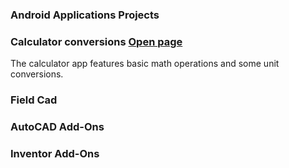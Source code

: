 ### **Android Applications Projects**
  ### **Calculator conversions**  [Open page](https://michelvilleneuve.github.io/CalcConv/)
  The calculator app features basic math operations and some unit conversions.  
  ### **Field Cad**

### **AutoCAD Add-Ons**

### **Inventor Add-Ons**
